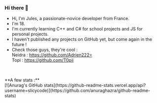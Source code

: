 ### Hi there 👋

- Hi, I'm Jules, a passionate-novice developer from France.</br>
- I'm 18.</br>
- I'm currently learning C++ and C# for school projects and JS for personal projects.</br>
- I haven't published any projects on GitHub yet, but come again in the future ! </br>
- Check those guys, they're cool :</br>
Neidra : https://github.com/Adrien222= </br>
Topi : https://github.com/T0pii </br>
</br>
</br>
**A few stats :** </br>
[![Anurag's GitHub stats](https://github-readme-stats.vercel.app/api?username=slicycode)](https://github.com/anuraghazra/github-readme-stats)
